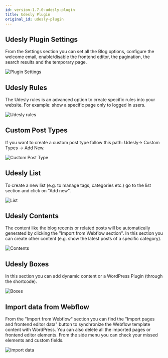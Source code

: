 ```yaml
---
id: version-1.7.0-udesly-plugin
title: Udesly Plugin
original_id: udesly-plugin
---
```



## Udesly Plugin Settings
From the Settings section you can set all the Blog options, configure the welcome email, enable/disable the frontend editor, the pagination, the search results and the temporary page.

![Plugin Settings](assets/plugin-settings.png)

## Udesly Rules
The Udesly rules is an advanced option to create specific rules into your website. For example: show a specific page only to logged in users.

![Udesly rules](assets/udesly-rules.png)

## Custom Post Types
If you want to create a custom post type follow this path: Udesly-> Custom Types -> Add New.

![Custom Post Type](assets/custom-post-type.png)

## Udesly List
To create a new list (e.g. to manage tags, categories etc.) go to the list section and click on "Add new".

![List](assets/list.png)

## Udesly Contents
The content like the blog recents or related posts will be automatically generated by clicking the "Import from Webflow section". In this section you can create other content (e.g. show the latest posts of a specific category).

![Contents](assets/content.png)

## Udesly Boxes
In this section you can add dynamic content or a WordPress Plugin (through the shortcode).

![Boxes](assets/boxes.png)

## Import data from Webflow
From the "Import from Webflow" section you can find the "Import pages and frontend editor data" button to synchronize the Webflow template content with WordPress. You can also delete all the imported pages or frontend editor elements. From the side menu you can check your missed elements and custom fields.

![Import data](assets/import-data.png)

